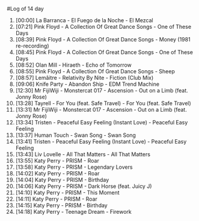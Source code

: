 #Log of 14 day

1. [00:00] La Barranca - El Fuego de la Noche - El Mezcal
1. [07:21] Pink Floyd - A Collection Of Great Dance Songs - One of These Days
1. [08:39] Pink Floyd - A Collection Of Great Dance Songs - Money (1981 re-recording)
1. [08:45] Pink Floyd - A Collection Of Great Dance Songs - One of These Days
1. [08:52] Olan Mill - Hiraeth - Echo of Tomorrow
1. [08:55] Pink Floyd - A Collection Of Great Dance Songs - Sheep
1. [08:57] Lemâitre - Relativity By Nite - Fiction (Club Mix)
1. [09:06] Knife Party - Abandon Ship - EDM Trend Machine
1. [12:30] Mr FijiWiji - Monstercat 017 - Ascension - Out on a Limb (feat. Jonny Rose)
1. [13:28] Tayrell - For You (feat. Safe Travel) - For You (feat. Safe Travel)
1. [13:31] Mr FijiWiji - Monstercat 017 - Ascension - Out on a Limb (feat. Jonny Rose)
1. [13:34] Tristen - Peaceful Easy Feeling (Instant Love) - Peaceful Easy Feeling
1. [13:37] Human Touch - Swan Song - Swan Song
1. [13:41] Tristen - Peaceful Easy Feeling (Instant Love) - Peaceful Easy Feeling
1. [13:43] Liv Lovelle - All That Matters - All That Matters
1. [13:55] Katy Perry - PRISM - Roar
1. [13:58] Katy Perry - PRISM - Legendary Lovers
1. [14:02] Katy Perry - PRISM - Roar
1. [14:04] Katy Perry - PRISM - Birthday
1. [14:06] Katy Perry - PRISM - Dark Horse (feat. Juicy J)
1. [14:10] Katy Perry - PRISM - This Moment
1. [14:11] Katy Perry - PRISM - Roar
1. [14:15] Katy Perry - PRISM - Birthday
1. [14:18] Katy Perry - Teenage Dream - Firework
